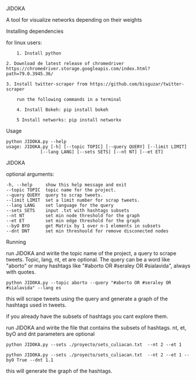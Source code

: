 JIDOKA

A tool for visualize networks depending on their weights

Installing dependencies

for linux users:
  
    	1. Install python
    	
	2. Download de latest release of chromedriver https://chromedriver.storage.googleapis.com/index.html?path=79.0.3945.36/
    	
	3. Install twitter-scraper from https://github.com/bisguzar/twitter-scraper

    	run the following commands in a terminal
    	
		4. Install Bokeh: pip install bokeh
    		
		5 Install networks: pip install networkx

Usage

    python JIDOKA.py --help
    usage: JIDOKA.py [-h] [--topic TOPIC] [--query QUERY] [--limit LIMIT]
                 [--lang LANG] [--sets SETS] [--nt NT] [--et ET]

JIDOKA
   
   optional arguments:
  
    -h, --help     show this help message and exit
    --topic TOPIC  topic name for the project.
    --query QUERY  query to scrap tweets.
    --limit LIMIT  set a limit number for scrap tweets.
    --lang LANG    set language for the query
    --sets SETS    input .txt with hashtags subsets
    --nt NT        set min node threshold for the graph
    --et ET        set min edge threshold for the graph
    --byO BYO      get Matrix by 1 over n-1 elements in subsets
    --dnt DNT      set min threshoold for remove disconected nodes



Running

run JIDOKA and wirite the topic name of the project, a query to scrape tweets. Topic, lang, nt, et are optional. The query can be a word like "aborto" or many hashtags like "#aborto OR #seraley OR #sialavida", always with quotes.

    python JIDOKA.py --topic aborto --query "#aborto OR #seraley OR #sialavida" --lang es
    
this will scrape tweets using the query and generate a graph of the hashtags used in tweets.

if you already have the subsets of hashtags you cant explore them. 

run JIDOKA and wirite the file that contains the subsets of hashtags. nt, et, byO and dnt parameters are optional
 
    python JIDOKA.py --sets ./proyecto/sets_culiacan.txt  --nt 2 --et 1
    
    python JIDOKA.py --sets ./proyecto/sets_culiacan.txt  --nt 2 --et 1 --byO True --dnt 1.1


this will generate the graph of the hashtags.
